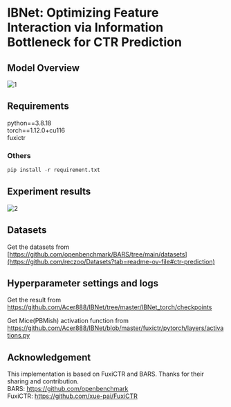 # IBNet: Optimizing Feature Interaction via Information Bottleneck for CTR Prediction
## Model Overview
![1](https://github.com/user-attachments/assets/389691b7-b8de-49a7-993a-c354577ecec8)





## Requirements
python==3.8.18  
torch==1.12.0+cu116  
fuxictr  

### Others
```python
pip install -r requirement.txt
```

## Experiment results
![2](https://github.com/user-attachments/assets/c59e9bef-ef3a-43a5-ad8f-8977b6462378)




## Datasets
Get the datasets from [https://github.com/openbenchmark/BARS/tree/main/datasets](https://github.com/reczoo/Datasets?tab=readme-ov-file#ctr-prediction)



## Hyperparameter settings and logs

Get the result from https://github.com/Acer888/IBNet/tree/master/IBNet_torch/checkpoints

Get Mice(PBMish) activation function from https://github.com/Acer888/IBNet/blob/master/fuxictr/pytorch/layers/activations.py




## Acknowledgement
This implementation is based on FuxiCTR and BARS. Thanks for their sharing and contribution.  
BARS: https://github.com/openbenchmark  
FuxiCTR: https://github.com/xue-pai/FuxiCTR
